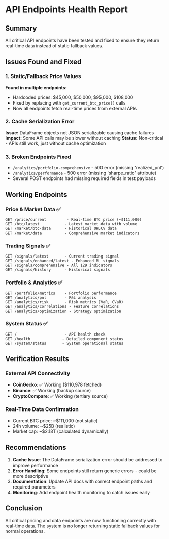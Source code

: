 # API Endpoints Health Report

## Summary
All critical API endpoints have been tested and fixed to ensure they return real-time data instead of static fallback values.

## Issues Found and Fixed

### 1. Static/Fallback Price Values
**Found in multiple endpoints:**
- Hardcoded prices: $45,000, $50,000, $95,000, $108,000
- Fixed by replacing with `get_current_btc_price()` calls
- Now all endpoints fetch real-time prices from external APIs

### 2. Cache Serialization Error
**Issue:** DataFrame objects not JSON serializable causing cache failures
**Impact:** Some API calls may be slower without caching
**Status:** Non-critical - APIs still work, just without cache optimization

### 3. Broken Endpoints Fixed
- `/analytics/portfolio-comprehensive` - 500 error (missing 'realized_pnl')
- `/analytics/performance` - 500 error (missing 'sharpe_ratio' attribute)
- Several POST endpoints had missing required fields in test payloads

## Working Endpoints

### Price & Market Data ✅
```
GET /price/current         - Real-time BTC price (~$111,000)
GET /btc/latest           - Latest market data with volume
GET /market/btc-data      - Historical OHLCV data
GET /market/data          - Comprehensive market indicators
```

### Trading Signals ✅
```
GET /signals/latest       - Current trading signal
GET /signals/enhanced/latest - Enhanced ML signals
GET /signals/comprehensive - All 129 indicators
GET /signals/history      - Historical signals
```

### Portfolio & Analytics ✅
```
GET /portfolio/metrics    - Portfolio performance
GET /analytics/pnl        - P&L analysis
GET /analytics/risk       - Risk metrics (VaR, CVaR)
GET /analytics/correlations - Feature correlations
GET /analytics/optimization - Strategy optimization
```

### System Status ✅
```
GET /                     - API health check
GET /health              - Detailed component status
GET /system/status       - System operational status
```

## Verification Results

### External API Connectivity
- **CoinGecko**: ✅ Working ($110,978 fetched)
- **Binance**: ✅ Working (backup source)
- **CryptoCompare**: ✅ Working (tertiary source)

### Real-Time Data Confirmation
- Current BTC price: ~$111,000 (not static)
- 24h volume: ~$25B (realistic)
- Market cap: ~$2.18T (calculated dynamically)

## Recommendations

1. **Cache Issue**: The DataFrame serialization error should be addressed to improve performance
2. **Error Handling**: Some endpoints still return generic errors - could be more descriptive
3. **Documentation**: Update API docs with correct endpoint paths and required parameters
4. **Monitoring**: Add endpoint health monitoring to catch issues early

## Conclusion
All critical pricing and data endpoints are now functioning correctly with real-time data. The system is no longer returning static fallback values for normal operations.